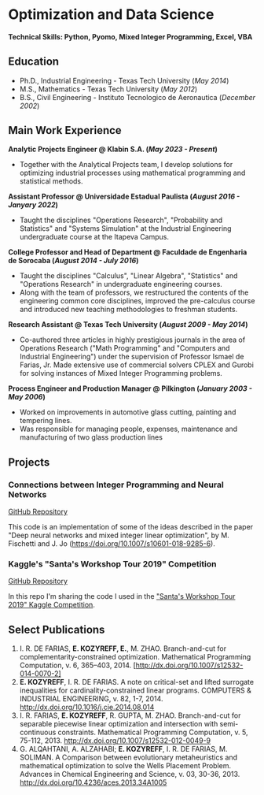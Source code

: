 # Optimization and Data Science

#### Technical Skills: Python, Pyomo, Mixed Integer Programming, Excel, VBA

## Education
- Ph.D., Industrial Engineering - Texas Tech University (_May 2014_)								       		
- M.S., Mathematics	- Texas Tech University (_May 2012_) 			        		
- B.S., Civil Engineering - Instituto Tecnologico de Aeronautica (_December 2002_)

## Main Work Experience
**Analytic Projects Engineer @ Klabin S.A. (_May 2023 - Present_)**
- Together with the Analytical Projects team, I develop solutions for optimizing industrial processes using mathematical programming and statistical methods.

**Assistant Professor @ Universidade Estadual Paulista (_August 2016 - Janyary 2022_)**
- Taught the disciplines "Operations Research", "Probability and Statistics" and "Systems Simulation" at the Industrial Engineering undergraduate course at the Itapeva Campus.

**College Professor and Head of Department @ Faculdade de Engenharia de Sorocaba (_August 2014 - July 2016_)**
- Taught the disciplines "Calculus", "Linear Algebra", "Statistics" and "Operations Research" in undergraduate engineering courses.
- Along with the team of professors, we restructured the contents of the engineering common core disciplines, improved the pre-calculus course and introduced new teaching methodologies to freshman students.

**Research Assistant @ Texas Tech University (_August 2009 - May 2014_)**
- Co-authored three articles in highly prestigious journals in the area of Operations Research ("Math Programming" and "Computers and Industrial Engineering") under the supervision of Professor Ismael de Farias, Jr. Made extensive use of commercial solvers CPLEX and Gurobi for solving instances of Mixed Integer Programming problems.

**Process Engineer and Production Manager @ Pilkington (_January 2003 - May 2006_)**
- Worked on improvements in automotive glass cutting, painting and tempering lines.
- Was responsible for managing people, expenses, maintenance and manufacturing of two glass production lines


## Projects
### Connections between Integer Programming and Neural Networks
[GitHub Repository](https://github.com/ekozyreff/fischetti_jo_2018)

This code is an implementation of some of the ideas described in the paper "Deep neural networks and mixed integer linear optimization", by M. Fischetti and J. Jo (https://doi.org/10.1007/s10601-018-9285-6).

### Kaggle's "Santa's Workshop Tour 2019" Competition
[GitHub Repository](https://github.com/ekozyreff/kaggle_santa_2019)

In this repo I'm sharing the code I used in the ["Santa's Workshop Tour 2019" Kaggle Competition](https://www.kaggle.com/c/santa-workshop-tour-2019/).

## Select Publications
1. I. R. DE FARIAS, **E. KOZYREFF, E.**, M. ZHAO. Branch-and-cut for complementarity-constrained optimization. Mathematical Programming Computation, v. 6, 365–403, 2014. [http://dx.doi.org/10.1007/s12532-014-0070-2]
2. **E. KOZYREFF**, I. R. DE FARIAS. A note on critical-set and lifted surrogate inequalities for cardinality-constrained linear programs. COMPUTERS & INDUSTRIAL ENGINEERING, v. 82, 1-7, 2014. http://dx.doi.org/10.1016/j.cie.2014.08.014
3. I. R. FARIAS, **E. KOZYREFF**, R. GUPTA, M. ZHAO. Branch-and-cut for separable piecewise linear optimization and intersection with semi-continuous constraints. Mathematical Programming Computation, v. 5, 75-112, 2013. http://dx.doi.org/10.1007/s12532-012-0049-9
4. G. ALQAHTANI, A. ALZAHABI; **E. KOZYREFF**, I. R. DE FARIAS, M. SOLIMAN. A Comparison between evolutionary metaheuristics and mathematical optimization to solve the Wells Placement Problem. Advances in Chemical Engineering and Science, v. 03, 30-36, 2013. http://dx.doi.org/10.4236/aces.2013.34A1005
